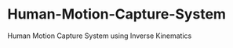 Human-Motion-Capture-System
===========================

Human Motion Capture System using Inverse Kinematics
